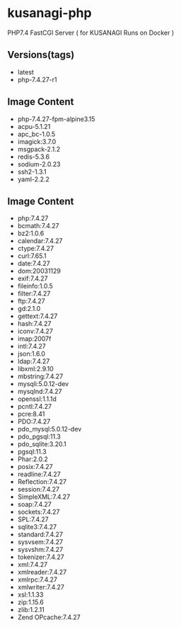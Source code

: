 # kusanagi-php
PHP7.4 FastCGI Server ( for KUSANAGI Runs on Docker )

## Versions(tags)
- latest
- php-7.4.27-r1

## Image Content
- php-7.4.27-fpm-alpine3.15
- acpu-5.1.21
- apc_bc-1.0.5
- imagick:3.7.0
- msgpack-2.1.2
- redis-5.3.6
- sodium-2.0.23
- ssh2-1.3.1
- yaml-2.2.2

## Image Content
- php:7.4.27
- bcmath:7.4.27
- bz2:1.0.6
- calendar:7.4.27
- ctype:7.4.27
- curl:7.65.1
- date:7.4.27
- dom:20031129
- exif:7.4.27
- fileinfo:1.0.5
- filter:7.4.27
- ftp:7.4.27
- gd:2.1.0
- gettext:7.4.27
- hash:7.4.27
- iconv:7.4.27
- imap:2007f
- intl:7.4.27
- json:1.6.0
- ldap:7.4.27
- libxml:2.9.10
- mbstring:7.4.27
- mysqli:5.0.12-dev
- mysqlnd:7.4.27
- openssl:1.1.1d
- pcntl:7.4.27
- pcre:8.41
- PDO:7.4.27
- pdo_mysql:5.0.12-dev
- pdo_pgsql:11.3
- pdo_sqlite:3.20.1
- pgsql:11.3
- Phar:2.0.2
- posix:7.4.27
- readline:7.4.27
- Reflection:7.4.27
- session:7.4.27
- SimpleXML:7.4.27
- soap:7.4.27
- sockets:7.4.27
- SPL:7.4.27
- sqlite3:7.4.27
- standard:7.4.27
- sysvsem:7.4.27
- sysvshm:7.4.27
- tokenizer:7.4.27
- xml:7.4.27
- xmlreader:7.4.27
- xmlrpc:7.4.27
- xmlwriter:7.4.27
- xsl:1.1.33
- zip:1.15.6
- zlib:1.2.11
- Zend OPcache:7.4.27

